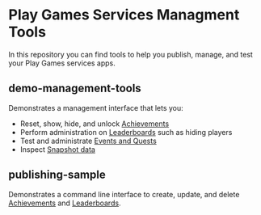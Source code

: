 # Play Games Services Managment Tools #

In this repository you can find tools to help you publish, manage, and test your Play
Games services apps.

## demo-management-tools ##
Demonstrates a management interface that lets you:

* Reset, show, hide, and unlock [Achievements][achievementslink]
* Perform administration on [Leaderboards][leaderboardslink] such as hiding
  players
* Test and administrate [Events and Quests][eventsquestslink]
* Inspect [Snapshot data][snapshotslink]

## publishing-sample ##
Demonstrates a command line interface to create, update, and delete [Achievements][achievementslink] and [Leaderboards][leaderboardslink].

[achievementslink]: https://developers.google.com/games/services/common/concepts/achievements "Achievements Concepts"
[eventsquestslink]: https://developers.google.com/games/services/common/concepts/quests "Events and Quests Concepts"
[leaderboardslink]: https://developers.google.com/games/services/common/concepts/leaderboards "Leaderboards Concepts"
[snapshotslink]: https://developers.google.com/games/services/common/concepts/savedgames "Saved Games Concepts"
